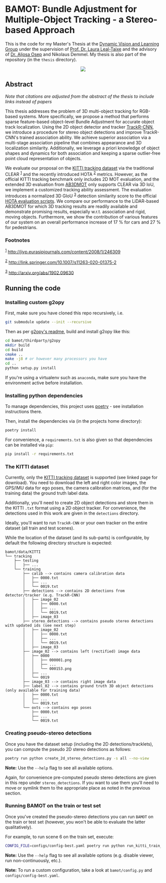 # BAMOT: Bundle Adjustment for Multiple-Object Tracking - a Stereo-based Approach

This is the code for my Master's Thesis at the [Dynamic Vision and Learning Group](https://dvl.in.tum.de) under the supervision of [Prof. Dr. Laura Leal-Taixe](https://dvl.in.tum.de/team/lealtaixe/)
and the advisory of [Dr. Aljosa Osep](https://aljosaosep.github.io) and Nikolaus Demmel.
My thesis is also part of the repository (in the `thesis` directory).

<p align="center"><img src="visualization_example.gif"/></p>

## Abstract
_Note that citations are adjusted from the abstract of the thesis to include links instead of papers_

This thesis addresses the problem of 3D multi-object tracking for RGB-based systems.
More specifically, we propose a method that performs sparse feature-based object-level Bundle Adjustment for accurate object track localization.
Using the 2D object detector and tracker [TrackR-CNN](https://github.com/VisualComputingInstitute/TrackR-CNN), we introduce a procedure for stereo object detections and improve TrackR-CNN's trained association ability.
We achieve superior association via a multi-stage association pipeline that combines appearance and 3D localization similarity.
Additionally, we leverage a priori knowledge of object shapes and dynamics for both association and keeping a sparse outlier-free point cloud representation of objects.

We evaluate our proposal on the [KITTI tracking dataset](http://www.cvlibs.net/datasets/kitti/eval_tracking.php) via the traditional CLEAR <sup><a id="fnr.1" class="footref" href="#fn.1">1</a></sup> and the recently introduced HOTA <sup><a id="fnr.2" class="footref" href="#fn.2">2</a></sup> metrics.
However, as the official KITTI tracking benchmark only includes 2D MOT evaluation, and the extended 3D evaluation from [AB3DMOT](https://github.com/xinshuoweng/AB3DMOT) only supports CLEAR via 3D IoU, we implement a customized
tracking ability assessment.
The evaluation introduces a normalized 3D GIoU <sup><a id="fnr.3" class="footref" href="#fn.3">3</a></sup> detection similarity score to the official [HOTA evaluation scripts](https://github.com/JonathonLuiten/TrackEval).
We compare our performance to the LiDAR-based AB3DMOT for which 3D tracking results are readily available and demonstrate promising results, especially w.r.t. association and rigid, moving objects.
Furthermore, we show the contribution of various features of our system on an overall performance increase of 17 % for cars and 27 % for pedestrians.


### Footnotes

<sup><a id="fn.1" href="#fnr.1">1</a></sup> <http://jivp.eurasipjournals.com/content/2008/1/246309>

<sup><a id="fn.2" href="#fnr.2">2</a></sup> <http://link.springer.com/10.1007/s11263-020-01375-2>

<sup><a id="fn.3" href="#fnr.3">3</a></sup> <http://arxiv.org/abs/1902.09630>


## Running the code
### Installing custom g2opy
First, make sure you have cloned this repo recursively, i.e.
```bash
git submodule update --init --recursive
```

Then as per [g2opy's readme](https://github.com/uoip/g2opy#installation), build and install g2opy like this:
```bash
cd bamot/thirdparty/g2opy
mkdir build
cd build
cmake ..
make -j8 # or however many processors you have
cd ..
python setup.py install
```

If you're using a virtualenv such as `anaconda`, make sure you have the environment active before installation.


### Installing python dependencies

To manage dependencies, this project uses [poetry](https://github.com/python-poetry/poetry) - see installation instructions there.

Then, install the dependencies via (in the projects home directory):
```bash
poetry install
```

For convenience, a `requirements.txt` is also given so that dependencies can be installed via `pip`:
```bash
pip install -r requirements.txt
```

### The KITTI dataset
Currently, only the [KITTI tracking dataset](http://www.cvlibs.net/datasets/kitti/eval_tracking.php) is supported (see linked page for download).
You need to download the left and right color images, the GPS/IMU data for ego poses, the camera calibration matrices, and (for the training data) the ground truth label data. 

Additionally, you'll need to create 2D object detections and store them in the KITTI `.txt` format using a 2D object tracker.
For convenience, the detections used in this work are given in the `detections` directory.

Ideally, you'll want to run `TrackR-CNN` or your own tracker on the entire dataset (all train and test scenes).

While the location of the dataset (and its sub-parts) is configurable, by default the following directory structure is expected:
```
bamot/data/KITTI
└── tracking
    ├── testing
    │   ├── ...
    └── training
        ├── calib --> contains camera calibration data
        │   ├── 0000.txt
        │   ├── ...
        │   └── 0019.txt
        ├── detections --> contains 2D detections from detector/tracker (e.g. TrackR-CNN)
        │   ├── image_02
        │   │   ├── 0000.txt
        │   │   ├── ...
        │   │   └── 0019.txt
        │   ├── image_03
        ├── stereo_detections --> contains pseudo stereo detections with updated ids (see next step)
        │   ├── image_02
        │   │   ├── 0000.txt
        │   │   ├── ...
        │   │   └── 0019.txt
        │   ├── image_03
        ├── image_02 --> contains left (rectified) image data
        │   ├── 0000
        │   │   ├── 000001.png
        │   │   ├── ...
        │   │   └── 000153.png
        │   ├── ...
        │   └── 0019
        ├── image_03 --> contains right image data
        ├── label_02 --> contains ground truth 3D object detections (only available for training data)
        │   ├── 0000.txt
        │   ├── ...
        │   └── 0019.txt
        └── oxts --> contains ego poses
            ├── 0000.txt
            ├── ...
            └── 0019.txt
```

### Creating pseudo-stereo detections
Once you have the dataset setup (including the 2D detections/tracklets), you can compute the pseudo 2D stereo detections as follows:

```bash
poetry run python create_2d_stereo_detections.py -s all --no-view
```

__Note:__ Use the `--help` flag to see all available options.

Again, for convenience pre-computed pseudo stereo detections are given in this repo under `stereo_detections`.
If you want to use them you'll need to move or symlink them to the appropriate place as noted in the previous section.

### Running BAMOT on the train or test set
Once you've created the pseudo-stereo detections you can run `BAMOT` on the train or test set (however, you won't be able to evaluate the latter qualitatively).

For example, to run scene 6 on the train set, execute:
```bash
CONFIG_FILE=configs/config-best.yaml poetry run python run_kitti_train_mot.py --scene 6 --classes car -mp -c
```

__Note:__ Use the `--help` flag to see all available options (e.g. disable viewer, run non-continuously, etc.).

__Note:__ To run a custom configuration, take a look at `bamot/config.py` and `configs/config-best.yaml`.






